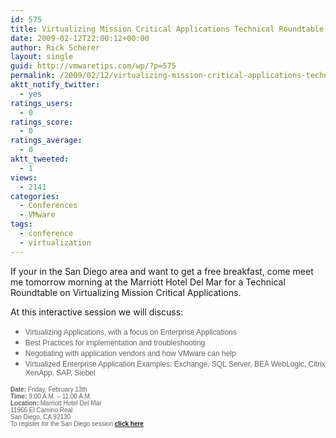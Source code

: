 ```yaml
---
id: 575
title: Virtualizing Mission Critical Applications Technical Roundtable
date: 2009-02-12T22:00:12+00:00
author: Rick Scherer
layout: single
guid: http://vmwaretips.com/wp/?p=575
permalink: /2009/02/12/virtualizing-mission-critical-applications-technical-roundtable/
aktt_notify_twitter:
  - yes
ratings_users:
  - 0
ratings_score:
  - 0
ratings_average:
  - 0
aktt_tweeted:
  - 1
views:
  - 2141
categories:
  - Conferences
  - VMware
tags:
  - conference
  - virtualization
---
```

If your in the San Diego area and want to get a free breakfast, come meet me tomorrow morning at the Marriott Hotel Del Mar for a Technical Roundtable on Virtualizing Mission Critical Applications.<span style="font-size: xx-small; color: #626262; font-family: Arial;"><span style="font-size: 9pt; color: #626262; font-family: Arial;"></p> 

<p>
  At this interactive session we will discuss:</span></span>
</p>

<ul type="disc">
  <li class="MsoNormal" style="COLOR: #626262">
    <span style="font-size: xx-small; color: #626262; font-family: Arial;"><span style="font-size: 9pt; font-family: Arial;">Virtualizing Applications, with a focus on Enterprise Applications </span></span>
  </li>
  <li class="MsoNormal" style="COLOR: #626262">
    <span style="font-size: xx-small; color: #626262; font-family: Arial;"><span style="font-size: 9pt; font-family: Arial;">Best Practices for implementation and troubleshooting </span></span>
  </li>
  <li class="MsoNormal" style="COLOR: #626262">
    <span style="font-size: xx-small; color: #626262; font-family: Arial;"><span style="font-size: 9pt; font-family: Arial;">Negotiating with application vendors and how VMware can help </span></span>
  </li>
  <li class="MsoNormal" style="COLOR: #626262">
    <span style="font-size: xx-small; color: #626262; font-family: Arial;"><span style="font-size: 9pt; font-family: Arial;">Virtualized Enterprise Application Examples: Exchange, SQL Server, BEA WebLogic, Citrix XenApp, SAP, Siebel </span></span>
  </li>
</ul>

<p>
  <span style="font-family: Arial;"><strong><span style="font-size: x-small; color: #626262;">Date:</span></strong></span><span style="font-size: x-small;"><span style="color: #626262; font-family: Arial;"> Friday, February 13th<br /> <strong><strong><span style="font-family: Arial;">Time:</span></strong></strong> 9:00 A.M. &#8211; 11:00 A.M.<br /> <strong><strong><span style="font-family: Arial;">Location:</span></strong></strong> Marriott Hotel Del Mar<br /> 11966 El Camino Real<br /> San Diego, CA 92130<br /> To register for the San Diego session <strong><span style="text-decoration: underline;"><a href="http://www.surveymethods.com/EndUser.aspx?9CB8D4CA9DDCC8CE" target="_blank">click here</a></span></strong></span></span>
</p>